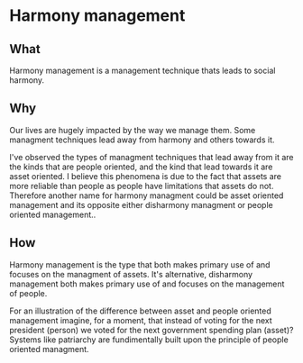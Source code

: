 # Harmony management

## What
Harmony management is a management technique thats leads to social harmony.

## Why
Our lives are hugely impacted by the way we manage them. Some managment techniques lead away from harmony and others towards it.

I've observed the types of managment techniques that lead away from it are the kinds that are people oriented, and the kind that lead towards it are asset oriented. I believe this phenomena is due to the fact that assets are more reliable than people as people have limitations that assets do not. Therefore another name for harmony managment could be asset oriented management and its opposite either disharmony managment or people oriented management..

## How
Harmony management is the type that both makes primary use of and focuses on the managment of assets. It's alternative, disharmony management both makes primary use of and focuses on the management of people. 

For an illustration of the difference between asset and people oriented management imagine, for a moment, that instead of voting for the next president (person) we voted for the next government spending plan (asset)? Systems like patriarchy are fundimentally built upon the principle of people oriented managment.
